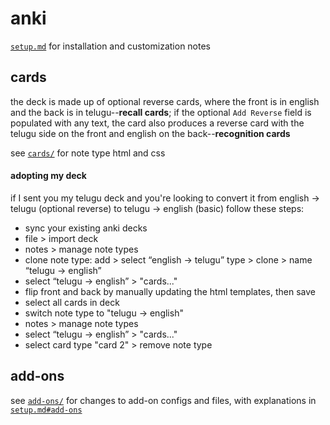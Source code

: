 # anki
[`setup.md`](/setup.md) for installation and customization notes

## cards
the deck is made up of optional reverse cards, where the front is in english and the back is in telugu--**recall cards**; if the optional `Add Reverse` field is populated with any text, the card also produces a reverse card with the telugu side on the front and english on the back--**recognition cards**

see [`cards/`](/cards/) for note type html and css

#### adopting my deck
if I sent you my telugu deck and you're looking to convert it from english -> telugu (optional reverse) to telugu -> english (basic) follow these steps:
- sync your existing anki decks
- file > import deck
- notes > manage note types
- clone note type: add > select “english → telugu” type > clone > name “telugu → english”
- select “telugu → english” > "cards..."
- flip front and back by manually updating the html templates, then save
- select all cards in deck
- switch note type to "telugu → english"
- notes > manage note types
- select “telugu → english” > "cards..."
- select card type "card 2" > remove note type

## add-ons
see [`add-ons/`](/add-ons/) for changes to add-on configs and files, with explanations in [`setup.md#add-ons`](/setup.md#add-ons)
